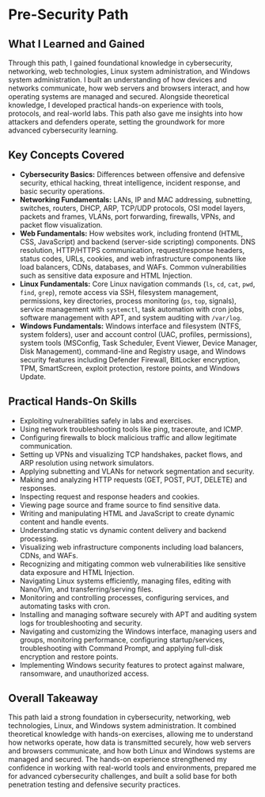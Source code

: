 # Pre-Security Path  

## What I Learned and Gained  
Through this path, I gained foundational knowledge in cybersecurity, networking, web technologies, Linux system administration, and Windows system administration. I built an understanding of how devices and networks communicate, how web servers and browsers interact, and how operating systems are managed and secured. Alongside theoretical knowledge, I developed practical hands-on experience with tools, protocols, and real-world labs. This path also gave me insights into how attackers and defenders operate, setting the groundwork for more advanced cybersecurity learning.  

## Key Concepts Covered  
- **Cybersecurity Basics:** Differences between offensive and defensive security, ethical hacking, threat intelligence, incident response, and basic security operations.  
- **Networking Fundamentals:** LANs, IP and MAC addressing, subnetting, switches, routers, DHCP, ARP, TCP/UDP protocols, OSI model layers, packets and frames, VLANs, port forwarding, firewalls, VPNs, and packet flow visualization.  
- **Web Fundamentals:** How websites work, including frontend (HTML, CSS, JavaScript) and backend (server-side scripting) components. DNS resolution, HTTP/HTTPS communication, request/response headers, status codes, URLs, cookies, and web infrastructure components like load balancers, CDNs, databases, and WAFs. Common vulnerabilities such as sensitive data exposure and HTML Injection.  
- **Linux Fundamentals:** Core Linux navigation commands (`ls`, `cd`, `cat`, `pwd`, `find`, `grep`), remote access via SSH, filesystem management, permissions, key directories, process monitoring (`ps`, `top`, signals), service management with `systemctl`, task automation with cron jobs, software management with APT, and system auditing with `/var/log`.  
- **Windows Fundamentals:** Windows interface and filesystem (NTFS, system folders), user and account control (UAC, profiles, permissions), system tools (MSConfig, Task Scheduler, Event Viewer, Device Manager, Disk Management), command-line and Registry usage, and Windows security features including Defender Firewall, BitLocker encryption, TPM, SmartScreen, exploit protection, restore points, and Windows Update.  

## Practical Hands-On Skills  
- Exploiting vulnerabilities safely in labs and exercises.  
- Using network troubleshooting tools like ping, traceroute, and ICMP.  
- Configuring firewalls to block malicious traffic and allow legitimate communication.  
- Setting up VPNs and visualizing TCP handshakes, packet flows, and ARP resolution using network simulators.  
- Applying subnetting and VLANs for network segmentation and security.  
- Making and analyzing HTTP requests (GET, POST, PUT, DELETE) and responses.  
- Inspecting request and response headers and cookies.  
- Viewing page source and frame source to find sensitive data.  
- Writing and manipulating HTML and JavaScript to create dynamic content and handle events.  
- Understanding static vs dynamic content delivery and backend processing.  
- Visualizing web infrastructure components including load balancers, CDNs, and WAFs.  
- Recognizing and mitigating common web vulnerabilities like sensitive data exposure and HTML Injection.  
- Navigating Linux systems efficiently, managing files, editing with Nano/Vim, and transferring/serving files.  
- Monitoring and controlling processes, configuring services, and automating tasks with cron.  
- Installing and managing software securely with APT and auditing system logs for troubleshooting and security.  
- Navigating and customizing the Windows interface, managing users and groups, monitoring performance, configuring startup/services, troubleshooting with Command Prompt, and applying full-disk encryption and restore points.  
- Implementing Windows security features to protect against malware, ransomware, and unauthorized access.  

## Overall Takeaway  
This path laid a strong foundation in cybersecurity, networking, web technologies, Linux, and Windows system administration. It combined theoretical knowledge with hands-on exercises, allowing me to understand how networks operate, how data is transmitted securely, how web servers and browsers communicate, and how both Linux and Windows systems are managed and secured. The hands-on experience strengthened my confidence in working with real-world tools and environments, prepared me for advanced cybersecurity challenges, and built a solid base for both penetration testing and defensive security practices.  

